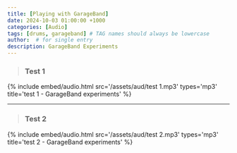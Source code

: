 ```yaml
---
title: [Playing with GarageBand]
date: 2024-10-03 01:00:00 +1000
categories: [Audio]
tags: [drums, garageband] # TAG names should always be lowercase
author:  # for single entry
description: GarageBand Experiments 
---
```


>### Test 1

{%
  include embed/audio.html
  src='/assets/aud/test 1.mp3'
  types='mp3'
  title='test 1 - GarageBand experiments'
%}

---

>### Test 2

{%
  include embed/audio.html
  src='/assets/aud/test 2.mp3'
  types='mp3'
  title='test 2 - GarageBand experiments'
%}
